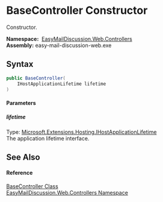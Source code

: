 BaseController Constructor
==========================
Constructor.

  **Namespace:**  [EasyMailDiscussion.Web.Controllers][1]  
  **Assembly:** easy-mail-discussion-web.exe

Syntax
------

```csharp
public BaseController(
	IHostApplicationLifetime lifetime
)
```

#### Parameters

##### *lifetime*
Type: [Microsoft.Extensions.Hosting.IHostApplicationLifetime][2]  
 The application lifetime interface.


See Also
--------

#### Reference
[BaseController Class][3]  
[EasyMailDiscussion.Web.Controllers Namespace][1]  

[1]: ../README.md
[2]: https://docs.microsoft.com/dotnet/api/microsoft.extensions.hosting.ihostapplicationlifetime
[3]: README.md